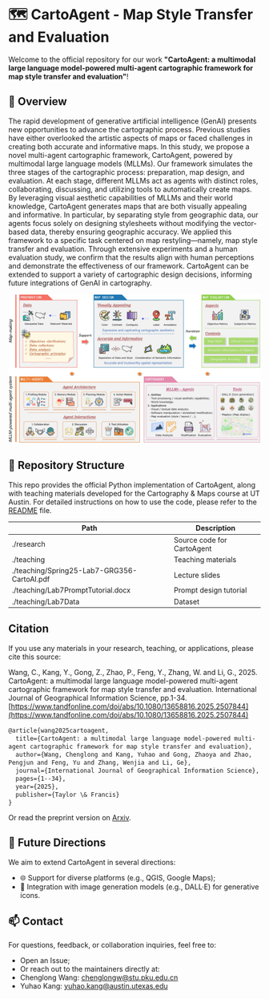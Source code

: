 # 🗺️ CartoAgent - Map Style Transfer and Evaluation

Welcome to the official repository for our work **"CartoAgent: a multimodal large language model-powered multi-agent cartographic framework for map style transfer and evaluation"**!

## 🌟 Overview

The rapid development of generative artificial intelligence (GenAI) presents new opportunities to advance the cartographic process. Previous studies have either overlooked the artistic aspects of maps or faced challenges in creating both accurate and informative maps. In this study, we propose a novel multi-agent cartographic framework, CartoAgent, powered by multimodal large language models (MLLMs). Our framework simulates the three stages of the cartographic process: preparation, map design, and evaluation. At each stage, different MLLMs act as agents with distinct roles, collaborating, discussing, and utilizing tools to automatically create maps. By leveraging visual aesthetic capabilities of MLLMs and their world knowledge, CartoAgent generates maps that are both visually appealing and informative. In particular, by separating style from geographic data, our agents focus solely on designing stylesheets without modifying the vector-based data, thereby ensuring geographic accuracy. We applied this framework to a specific task centered on map restyling—namely, map style transfer and evaluation. Through extensive experiments and a human evaluation study, we confirm that the results align with human perceptions and demonstrate the effectiveness of our framework. CartoAgent can be extended to support a variety of cartographic design decisions, informing future integrations of GenAI in cartography.

![Overview](./assets/Overview.jpg)

## 📁 Repository Structure

This repo provides the official Python implementation of CartoAgent, along with teaching materials developed for the Cartography & Maps course at UT Austin. For detailed instructions on how to use the code, please refer to the [README](./research/README.md) file.

| Path                                        | Description                |
| ------------------------------------------- | -------------------------- |
| ./research                                  | Source code for CartoAgent |
| ./teaching                                  | Teaching materials         |
| ./teaching/Spring25-Lab7-GRG356-CartoAI.pdf | Lecture slides             |
| ./teaching/Lab7PromptTutorial.docx          | Prompt design tutorial     |
| ./teaching/Lab7Data                         | Dataset                    |

## Citation
If you use any materials in your research, teaching, or applications, please cite this source:

Wang, C., Kang, Y., Gong, Z., Zhao, P., Feng, Y., Zhang, W. and Li, G., 2025. CartoAgent: a multimodal large language model-powered multi-agent cartographic framework for map style transfer and evaluation. International Journal of Geographical Information Science, pp.1-34. [https://www.tandfonline.com/doi/abs/10.1080/13658816.2025.2507844](https://www.tandfonline.com/doi/abs/10.1080/13658816.2025.2507844)

```
@article{wang2025cartoagent,
  title={CartoAgent: a multimodal large language model-powered multi-agent cartographic framework for map style transfer and evaluation},
  author={Wang, Chenglong and Kang, Yuhao and Gong, Zhaoya and Zhao, Pengjun and Feng, Yu and Zhang, Wenjia and Li, Ge},
  journal={International Journal of Geographical Information Science},
  pages={1--34},
  year={2025},
  publisher={Taylor \& Francis}
}
```

Or read the preprint version on [Arxiv](https://arxiv.org/abs/2505.09936). 

## 🚀 Future Directions

We aim to extend CartoAgent in several directions:

- 🌐 Support for diverse platforms (e.g., QGIS, Google Maps);
- 🧠 Integration with image generation models (e.g., DALL·E) for generative icons.

## 📫 Contact

For questions, feedback, or collaboration inquiries, feel free to:

- Open an Issue;
- Or reach out to the maintainers directly at:
- Chenglong Wang: chenglongw@stu.pku.edu.cn  
- Yuhao Kang: yuhao.kang@austin.utexas.edu  
